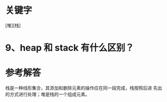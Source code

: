 # 关键字

\[堆\]\[栈\]


# 9、heap 和 stack 有什么区别？

# 参考解答

栈是一种线形集合，其添加和删除元素的操作应在同一段完成，栈按照后进
先出的方式进行处理；堆是栈的一个组成元素。
